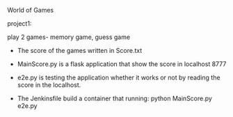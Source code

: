 World of Games

project1:

play 2 games-
memory game,
guess game

- The score of the games written in Score.txt
- MainScore.py is a flask application that show the score in localhost 8777
- e2e.py is testing the application whether it works or not by reading the score in the localhost.

- The Jenkinsfile build a container that running:
	python 
	MainScore.py
	e2e.py
